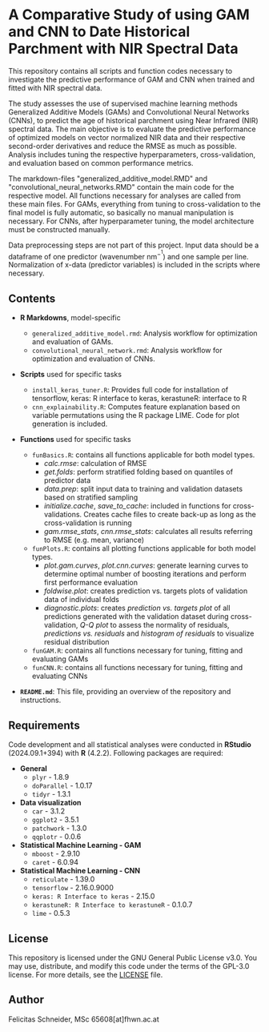 # A Comparative Study of using GAM and CNN to Date Historical Parchment with NIR Spectral Data

This repository contains all scripts and function codes necessary to investigate the predictive performance of GAM and CNN
when trained and fitted with NIR spectral data.

The study assesses the use of supervised machine learning methods Generalized Additive Models (GAMs) and Convolutional Neural
Networks (CNNs), to predict the age of historical parchment using Near Infrared (NIR) spectral data.
The main objective is to evaluate the predictive performance of optimized models on vector normalized NIR data and their respective
second-order derivatives and reduce the RMSE as much as possible.
Analysis includes tuning the respective hyperparameters, cross-validation, and evaluation based on common performance metrics.

The markdown-files "generalized_additive_model.RMD" and "convolutional_neural_networks.RMD" contain the main code for the respective model.
All functions necessary for analyses are called from these main files.
For GAMs, everything from tuning to cross-validation to the final model is fully automatic, so basically no manual manipulation is necessary.
For CNNs, after hyperparameter tuning, the model architecture must be constructed manually.

Data preprocessing steps are not part of this project.
Input data should be a dataframe of one predictor (wavenumber nm$^{-^1}$) and one sample per line.
Normalization of x-data (predictor variables) is included in the scripts where necessary.

## Contents

- **R Markdowns**, model-specific
    - `generalized_additive_model.rmd`: Analysis workflow for optimization and evaluation of GAMs.
    - `convolutional_neural_network.rmd`: Analysis workflow for optimization and evaluation of CNNs.

- **Scripts** used for specific tasks
    - `install_keras_tuner.R`: Provides full code for installation of tensorflow, keras: R interface to keras, kerastuneR: interface to R
    - `cnn_explainability.R`: Computes feature explanation based on variable permutations using the R package LIME. Code for plot
    generation is included.

- **Functions** used for specific tasks
    - `funBasics.R`: contains all functions applicable for both model types.
        - *calc.rmse*: calculation of RMSE
        - *get.folds*: perform stratified folding based on quantiles of predictor data
        - *data.prep*: split input data to training and validation datasets based on stratified sampling
        - *initialize.cache*, *save_to_cache*: included in functions for cross-validations. Creates cache files to create back-up as long as the cross-validation is running
        - *gam.rmse_stats*, *cnn.rmse_stats*: calculates all results referring to RMSE (e.g. mean, variance)
    - `funPlots.R`: contains all plotting functions applicable for both model types.
        - *plot.gam.curves*, *plot.cnn.curves*: generate learning curves to determine optimal number of boosting iterations and perform first performance evaluation
        - *foldwise.plot*: creates prediction vs. targets plots of validation data of individual folds
        - *diagnostic.plots*: creates *prediction vs. targets plot* of all predictions generated with the validation dataset during cross-validation, *Q-Q plot* to assess the normality of residuals, *predictions vs. residuals* and *histogram of residuals* to visualize residual distribution
    - `funGAM.R`: contains all functions necessary for tuning, fitting and evaluating GAMs
    - `funCNN.R`: contains all functions necessary for tuning, fitting and evaluating CNNs

- **`README.md`**: This file, providing an overview of the repository and instructions.

## Requirements

Code development and all statistical analyses were conducted in **RStudio** (2024.09.1+394) with
**R** (4.2.2).
Following packages are required:
- **General**
    - `plyr` - 1.8.9
    - `doParallel` - 1.0.17
    - `tidyr` - 1.3.1
- **Data visualization**
    - `car` - 3.1.2
    - `ggplot2` - 3.5.1
    - `patchwork` - 1.3.0
    - `qqplotr` - 0.0.6
- **Statistical Machine Learning - GAM**
    - `mboost` - 2.9.10
    - `caret` - 6.0.94
- **Statistical Machine Learning - CNN**
    - `reticulate` - 1.39.0
    - `tensorflow` - 2.16.0.9000
    - `keras: R Interface to keras` - 2.15.0
    - `kerastuneR: R Interface to kerastuneR` - 0.1.0.7
    - `lime` - 0.5.3

## License

This repository is licensed under the GNU General Public License v3.0. You may use, distribute, and modify this code under the terms of the GPL-3.0 license. For more details, see the [LICENSE](./LICENSE) file.

## Author
Felicitas Schneider, MSc
65608[at]fhwn.ac.at


